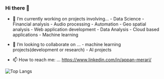 ### Hi there 👋

- 🔭 I’m currently working on projects involving...
      - Data Science
      - Financial analysis
      - Audio processing
      - Automation
      - Geo spatial analysis
      - Web application development
      - Data Analysis
      - Cloud based applications
      - Machine learning
      
- 👯 I’m looking to collaborate on ...
      - machine learning projects(development or research)
      - AI projects    

- 📫 How to reach me: ...
      https://www.linkedin.com/in/appan-merari/

![Top Langs](https://github-readme-stats.vercel.app/api/top-langs/?username=blockchainamm&hide=javascript,css&theme=tokyonight)

